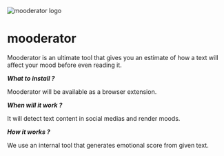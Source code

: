 ![mooderator logo](https://i.ibb.co/SrLvPCc/Screen-Shot-2021-10-25-at-16-50-20.png)
# mooderator
Mooderator is an ultimate tool that gives you an estimate of how a text will affect your mood before even reading it.

**_What to install ?_**

Mooderator will be available as a browser extension.

**_When will it work ?_**

It will detect text content in social medias and render moods.

**_How it works ?_**

We use an internal tool that generates emotional score from given text.
